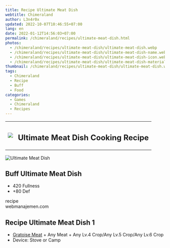 ```yaml
---
title: Recipe Ultimate Meat Dish
webtitle: Chimeraland
author: L3n4r0x
updated: 2022-10-07T10:46:55+07:00
lang: en
date: 2022-01-12T14:56:03+07:00
permalink: /chimeraland/recipes/ultimate-meat-dish.html
photos:
  - /chimeraland/recipes/ultimate-meat-dish/ultimate-meat-dish.webp
  - /chimeraland/recipes/ultimate-meat-dish/ultimate-meat-dish-name.webp
  - /chimeraland/recipes/ultimate-meat-dish/ultimate-meat-dish-icon.webp
  - /chimeraland/recipes/ultimate-meat-dish/ultimate-meat-dish-material.webp
thumbnail: /chimeraland/recipes/ultimate-meat-dish/ultimate-meat-dish.webp
tags:
  - Chimeraland
  - Recipe
  - Buff
  - Food
categories:
  - Games
  - Chimeraland
  - Recipes
---
```


<section id="bootstrap-wrapper"><link rel="stylesheet" href="https://cdn.statically.io/gh/dimaslanjaka/Web-Manajemen/40ac3225/css/bootstrap-4.5-wrapper.css"/><div class="row mb-2"><div class="col-md-12 mb-2"><table class="table" id="post-info"><tbody><tr><td><img class="d-inline-block me-2" src="/chimeraland/recipes/ultimate-meat-dish/ultimate-meat-dish-icon.webp" width="auto" height="auto"/></td><td><h1 class="fs-5">Ultimate Meat Dish Cooking Recipe</h1></td></tr></tbody></table></div></div><div class="card mb-2"><div class="row g-0"><div class="col-sm-4 position-relative mb-2"><img src="/chimeraland/recipes/ultimate-meat-dish/ultimate-meat-dish-material.webp" class="card-img fit-cover w-100 h-100" alt="Ultimate Meat Dish" data-fancybox="true"/></div><div class="col-sm-8 mb-2"><div class="card-body"><h2 class="card-title fs-5">Buff Ultimate Meat Dish</h2><div class="card-text"><ul><li>420 Fullness</li><li>+80 Def</li></ul></div><span class="badge rounded-pill bg-dark">recipe</span></div><div class="card-footer text-end text-muted">webmanajemen.com</div></div></div></div><div class="row mb-2"><div class="col-12 col-lg-6 recipe-item mb-2"><div class="card"><div class="card-body"><h2 class="card-title fs-5">Recipe Ultimate Meat Dish 1</h2><div class="card-text"><ul><li><a class="text-decoration-none" href="/chimeraland/materials/gratoise-meat.html">Gratoise Meat</a><span> + </span>Any Meat<span> + </span>Any Lv.4 Crop/Any Lv.5 Crop/Any Lv.6 Crop</li><li>Device: Stove or Camp</li></ul></div></div></div></div></div></section>